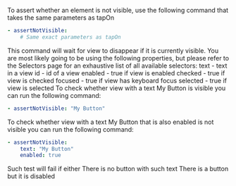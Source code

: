 To assert whether an element is not visible, use the following command that takes the same parameters as tapOn
```yaml
- assertNotVisible:
    # Same exact parameters as tapOn
```
This command will wait for view to disappear if it is currently visible.
You are most likely going to be using the following properties, but please refer to the Selectors page for an exhaustive list of all available selectors:
text - text in a view
id - id of a view
enabled - true if view is enabled
checked - true if view is checked
focused - true if view has keyboard focus
selected - true if view is selected
To check whether view with a text My Button is visible you can run the following command:
```yaml
- assertNotVisible: "My Button"
```
To check whether view with a text My Button that is also enabled is not visible you can run the following command:
```yaml
- assertNotVisible:
    text: "My Button"
    enabled: true
```
Such test will fail if either
There is no button with such text
There is a button but it is disabled